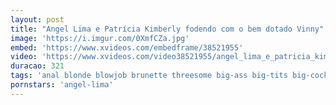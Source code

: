 ```yaml
---
layout: post
title: "Angel Lima e Patrícia Kimberly fodendo com o bem dotado Vinny"
image: 'https://i.imgur.com/0XmfCZa.jpg'
embed: 'https://www.xvideos.com/embedframe/38521955'
video: 'https://www.xvideos.com/video38521955/angel_lima_e_patricia_kimberly_fodendo_com_o_bem_dotado_vinny'
duracao: 321
tags: 'anal blonde blowjob brunette threesome big-ass big-tits big-cock yoga pau-grande angel-lima brad-montana patty-kimberly professora-gostosa doutor-bumbum'
pornstars: 'angel-lima'
---
```

<img src="{{ site.url }}{{ page.image }}" width="1px" height="1px" />

